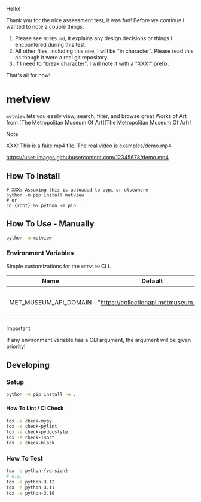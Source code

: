 Hello!

Thank you for the nice assessment test, it was fun!
Before we continue I wanted to note a couple things.

1. Please see `NOTES.md`, it explains any design decisions or things
   I encountered during this test.
2. All other files, including this one, I will be "in character".
   Please read this as though it were a real git repository.
3. If I need to "break character", I will note it with a "XXX:" prefix.

That's all for now!


# metview
`metview` lets you easily view, search, filter, and browse great Works of Art from
[The Metropolitan Museum Of Art](The Metropolitan Museum Of Art)!

> [!NOTE]
> XXX: This is a fake mp4 file. The real video is examples/demo.mp4

https://user-images.githubusercontent.com/12345678/demo.mp4


## How To Install
```
# XXX: Assuming this is uploaded to pypi or elsewhere
python -m pip install metview
# or
cd {root} && python -m pip .
```


## How To Use - Manually
```sh
python -m metview
```


### Environment Variables
Simple customizations for the `metview` CLI.

| Name  | Default | Description |
|------|-------|------------|
| MET_MUSEUM_API_DOMAIN | "https://collectionapi.metmuseum.org" | The URL to look within for API calls. |

> [!IMPORTANT]
> If any environment variable has a CLI argument, the argument will be given priority!


## Developing
### Setup
```sh
python -m pip install -e .
````


#### How To Lint / CI Check
```sh
tox -e check-mypy
tox -e check-pylint
tox -e check-pydocstyle
tox -e check-isort
tox -e check-black
```


### How To Test
```sh
tox -e python-{version}
# e.g.
tox -e python-3.12
tox -e python-3.11
tox -e python-3.10
```
